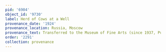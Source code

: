```yaml
---
pid: '6904'
object_id: '9730'
label: Herd of Cows at a Well
provenance_date: '1924'
provenance_location: Russia, Moscow
provenance_text: Transferred to the Museum of Fine Arts (since 1937, Pushkin Museum)
order: '2291'
collection: provenance
---
```

